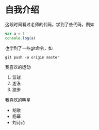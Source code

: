 # 自我介绍

这段时间看过老师的代码，学到了些代码，例如
```javascript
var a = 1
console.log(a)
```
也学到了一些git命令，如

    git push -u origin master

我喜欢的运动
1. 篮球
2. 游泳
3. 跑步

我喜欢的明星
* 胡歌
* 杨幂
* 刘诗诗